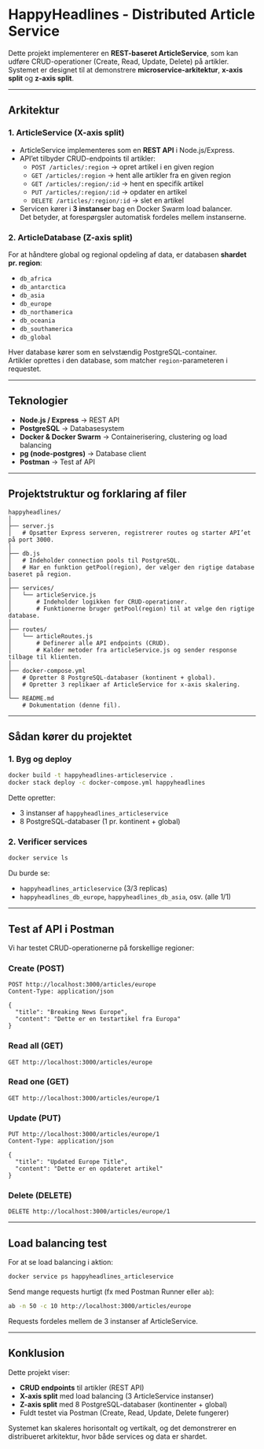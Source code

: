 # HappyHeadlines - Distributed Article Service

Dette projekt implementerer en **REST-baseret ArticleService**, som kan udføre CRUD-operationer (Create, Read, Update, Delete) på artikler.  
Systemet er designet til at demonstrere **microservice-arkitektur**, **x-axis split** og **z-axis split**.

---

## Arkitektur

### 1. ArticleService (X-axis split)
- ArticleService implementeres som en **REST API** i Node.js/Express.
- API’et tilbyder CRUD-endpoints til artikler:
  - `POST /articles/:region` → opret artikel i en given region
  - `GET /articles/:region` → hent alle artikler fra en given region
  - `GET /articles/:region/:id` → hent en specifik artikel
  - `PUT /articles/:region/:id` → opdater en artikel
  - `DELETE /articles/:region/:id` → slet en artikel
- Servicen kører i **3 instanser** bag en Docker Swarm load balancer.  
  Det betyder, at forespørgsler automatisk fordeles mellem instanserne.

### 2. ArticleDatabase (Z-axis split)
For at håndtere global og regional opdeling af data, er databasen **shardet pr. region**:

- `db_africa`
- `db_antarctica`
- `db_asia`
- `db_europe`
- `db_northamerica`
- `db_oceania`
- `db_southamerica`
- `db_global`

Hver database kører som en selvstændig PostgreSQL-container.  
Artikler oprettes i den database, som matcher `region`-parameteren i requestet.

---

## Teknologier

- **Node.js / Express** → REST API
- **PostgreSQL** → Databasesystem
- **Docker & Docker Swarm** → Containerisering, clustering og load balancing
- **pg (node-postgres)** → Database client
- **Postman** → Test af API

---

## Projektstruktur og forklaring af filer

```
happyheadlines/
│
├── server.js               
│   # Opsætter Express serveren, registrerer routes og starter API’et på port 3000.
│
├── db.js                   
│   # Indeholder connection pools til PostgreSQL. 
│   # Har en funktion getPool(region), der vælger den rigtige database baseret på region.
│
├── services/
│   └── articleService.js   
│       # Indeholder logikken for CRUD-operationer. 
│       # Funktionerne bruger getPool(region) til at vælge den rigtige database.
│
├── routes/
│   └── articleRoutes.js    
│       # Definerer alle API endpoints (CRUD). 
│       # Kalder metoder fra articleService.js og sender response tilbage til klienten.
│
├── docker-compose.yml      
│   # Opretter 8 PostgreSQL-databaser (kontinent + global).
│   # Opretter 3 replikaer af ArticleService for x-axis skalering.
│
└── README.md               
    # Dokumentation (denne fil).
```

---

## Sådan kører du projektet

### 1. Byg og deploy
```bash
docker build -t happyheadlines-articleservice .
docker stack deploy -c docker-compose.yml happyheadlines
```

Dette opretter:
- 3 instanser af `happyheadlines_articleservice`
- 8 PostgreSQL-databaser (1 pr. kontinent + global)

### 2. Verificer services
```bash
docker service ls
```

Du burde se:
- `happyheadlines_articleservice` (3/3 replicas)
- `happyheadlines_db_europe`, `happyheadlines_db_asia`, osv. (alle 1/1)

---

## Test af API i Postman

Vi har testet CRUD-operationerne på forskellige regioner:

### Create (POST)
```http
POST http://localhost:3000/articles/europe
Content-Type: application/json

{
  "title": "Breaking News Europe",
  "content": "Dette er en testartikel fra Europa"
}
```

### Read all (GET)
```http
GET http://localhost:3000/articles/europe
```

### Read one (GET)
```http
GET http://localhost:3000/articles/europe/1
```

### Update (PUT)
```http
PUT http://localhost:3000/articles/europe/1
Content-Type: application/json

{
  "title": "Updated Europe Title",
  "content": "Dette er en opdateret artikel"
}
```

### Delete (DELETE)
```http
DELETE http://localhost:3000/articles/europe/1
```

---

## Load balancing test
For at se load balancing i aktion:
```bash
docker service ps happyheadlines_articleservice
```

Send mange requests hurtigt (fx med Postman Runner eller `ab`):
```bash
ab -n 50 -c 10 http://localhost:3000/articles/europe
```

Requests fordeles mellem de 3 instanser af ArticleService.

---

## Konklusion
Dette projekt viser:
- **CRUD endpoints** til artikler (REST API)
- **X-axis split** med load balancing (3 ArticleService instanser)
- **Z-axis split** med 8 PostgreSQL-databaser (kontinenter + global)
- Fuldt testet via Postman (Create, Read, Update, Delete fungerer)

Systemet kan skaleres horisontalt og vertikalt, og det demonstrerer en distribueret arkitektur, hvor både services og data er shardet.
